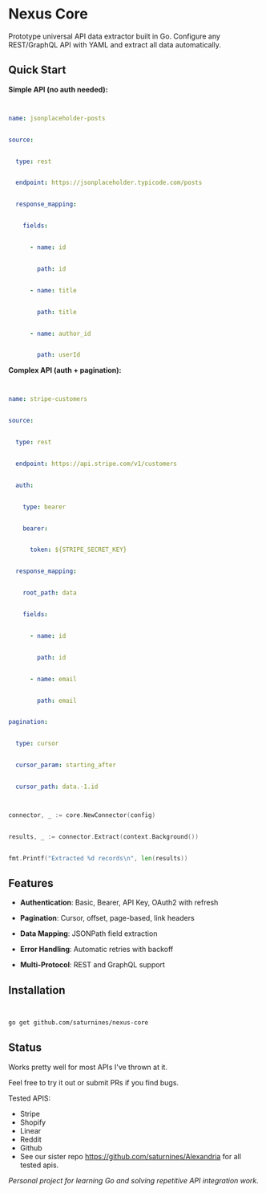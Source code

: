 # Nexus Core





Prototype universal API data extractor built in Go. Configure any REST/GraphQL API with YAML and extract all data automatically.





## Quick Start





**Simple API (no auth needed):**


```yaml


name: jsonplaceholder-posts


source:


  type: rest


  endpoint: https://jsonplaceholder.typicode.com/posts


  response_mapping:


    fields:


      - name: id


        path: id


      - name: title


        path: title


      - name: author_id


        path: userId


```





**Complex API (auth + pagination):**


```yaml


name: stripe-customers


source:


  type: rest


  endpoint: https://api.stripe.com/v1/customers


  auth:


    type: bearer


    bearer:


      token: ${STRIPE_SECRET_KEY}


  response_mapping:


    root_path: data


    fields:


      - name: id


        path: id


      - name: email


        path: email


pagination:


  type: cursor


  cursor_param: starting_after


  cursor_path: data.-1.id


```





```go


connector, _ := core.NewConnector(config)


results, _ := connector.Extract(context.Background())


fmt.Printf("Extracted %d records\n", len(results))


```





## Features





- **Authentication**: Basic, Bearer, API Key, OAuth2 with refresh


- **Pagination**: Cursor, offset, page-based, link headers


- **Data Mapping**: JSONPath field extraction


- **Error Handling**: Automatic retries with backoff


- **Multi-Protocol**: REST and GraphQL support





## Installation





```bash


go get github.com/saturnines/nexus-core


```





## Status





Works pretty well for most APIs I've thrown at it.





Feel free to try it out or submit PRs if you find bugs.





Tested APIS:

- Stripe
- Shopify
- Linear
- Reddit
- Github
- See  our sister repo https://github.com/saturnines/Alexandria for all tested apis.



*Personal project for learning Go and solving repetitive API integration work.*